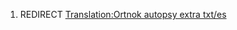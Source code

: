 1.  REDIRECT [Translation:Ortnok autopsy extra
    txt/es](Translation:Ortnok_autopsy_extra_txt/es "wikilink")